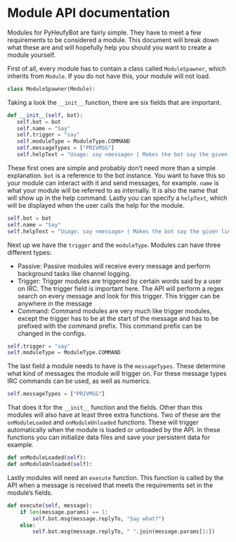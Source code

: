 Module API documentation
========================

Modules for PyHeufyBot are fairly simple. They have to meet a few requirements to be considered a module. This document will break down what these are and will hopefully help you should you want to create a module yourself.


First of all, every module has to contain a class called `ModuleSpawner`, which inherits from `Module`. If you do not have this, your module will not load.
```python
class ModuleSpawner(Module):
```

Taking a look the `__init__` function, there are six fields that are important.
```python
def __init__(self, bot):
   self.bot = bot
   self.name = "Say"
   self.trigger = "say"
   self.moduleType = ModuleType.COMMAND
   self.messageTypes = ["PRIVMSG"]
   self.helpText = "Usage: say <message> | Makes the bot say the given line"
```

These first ones are simple and probably don’t need more than a simple explanation. `bot` is a reference to the bot instance. You want to have this so your module can interact with it and send messages, for example. `name` is what your module will be referred to as internally. It is also the name that will show up in the help command. Lastly you can specify a `helpText`, which will be displayed when the user calls the help for the module.
```python
self.bot = bot
self.name = "Say"
self.helpText = "Usage: say <message> | Makes the bot say the given line"
```

Next up we have the `trigger` and the `moduleType`. Modules can have three different types:
- Passive: Passive modules will receive every message and perform background tasks like channel logging.
- Trigger: Trigger modules are triggered by certain words said by a user on IRC. The trigger field is important here. The API will perform a regex search on every message and look for this trigger. This trigger can be anywhere in the message
- Command: Command modules are very much like trigger modules, except the trigger has to be at the start of the message and has to be prefixed with the command prefix. This command prefix can be changed in the configs.
```python
self.trigger = "say"
self.moduleType = ModuleType.COMMAND
```

The last field a module needs to have is the `messageTypes`. These determine what kind of messages the module will trigger on. For these message types IRC commands can be used, as well as numerics.
```python
self.messageTypes = ["PRIVMSG"]
```

That does it for the `__init__` function and the fields. Other than this modules will also have at least three extra functions. Two of these are the `onModuleLoaded` and `onModuleUnloaded` functions. These will trigger automatically when the module is loaded or unloaded by the API. In these functions you can initialize data files and save your persistent data for example.
```python
def onModuleLoaded(self):
def onModuleUnloaded(self):
```

Lastly modules will need an `execute` function. This function is called by the API when a message is received that meets the requirements set in the module’s fields.
```python
def execute(self, message):
    if len(message.params) == 1:
        self.bot.msg(message.replyTo, "Say what?")
    else:
        self.bot.msg(message.replyTo, " ".join(message.params[1:])
```
